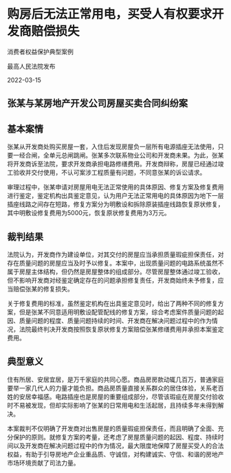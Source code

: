 # 购房后无法正常用电，买受人有权要求开发商赔偿损失

消费者权益保护典型案例

最高人民法院发布

2022-03-15

<!-- INFO END -->

## 张某与某房地产开发公司房屋买卖合同纠纷案
## 基本案情

张某从开发商处购买房屋一套，入住后发现房屋负一层所有电源插座无法使用，只要一经合闸，全单元总闸跳闸。张某多次联系物业公司和开发商未果。为此，张某将开发商诉至法院，要求开发商承担电路修缮费用。开发商辩称，房屋已经通过竣工验收并交付使用，不认可案涉工程质量有问题，不同意张某的诉讼请求。

审理过程中，张某申请对房屋用电无法正常使用的具体原因、修复方案及修复费用进行鉴定，鉴定机构出具鉴定意见，认为用户无法正常用电的具体原因为地下一层插座线路之间存在短路，修复方案分为明敷设和拆除原装插座线路恢复原状修复，其中明敷设修复费用为5000元，恢复原状修复费用为3万元。



## 裁判结果

法院认为，开发商作为建设单位，对其交付的房屋应当承担质量瑕疵担保责任，对存在质量问题的房屋应当及时予以修复。本案中，出现质量问题的电路系统虽然不属于房屋主体结构，但仍然是房屋整体的组成部分。尽管房屋整体通过竣工验收，但不影响开发商对经鉴定确定存在的问题承担修复责任，开发商始终未予修复，应当赔偿张某的修复损失。

关于修复费用的标准，虽然鉴定机构在出具鉴定意见时，给出了两种不同的修复方案，但是张某不同意适用明敷设配管配线的修复方案，综合考虑案件质量问题的起因、质量问题的程度、质量问题持续的时间、开发商在解决问题过程中的作为情况，法院最终判决开发商按照恢复原状修复方案赔偿张某修缮费用并承担本案鉴定费用。



## 典型意义

住有所居、安居宜居，是万千家庭的共同心愿。商品房房款动辄几百万，普通家庭要举一家几代人的力量才能负担。商品房质量直接关系群众的居住体验，关系老百姓的安居幸福感。电路插座也是房屋的重要组成部分，尽管该瑕疵在房屋交付验收时不易被发现，但却实际影响了张某的日常用电和生活起居，且持续多年未得到解决。

本案裁判不仅明确了开发商对出售房屋的质量瑕疵担保责任，而且明确了全面、充分保护的原则。就修复方案的考量，还考虑了房屋质量问题的起因、程度、持续时间以及开发商在解决问题过程中的作为情况，最大限度地保障了房屋买受人的合法权益，有助于引导房地产企业重品质、守诚信，对构建诚实、守信、和谐的房地产市场环境贡献了司法力量。



